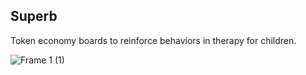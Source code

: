 ## Superb

Token economy boards to reinforce behaviors in therapy for children.

![Frame 1 (1)](https://github.com/emanueltimlopez/superb/assets/25184000/71823001-b2e2-4a7a-8ad9-809c19a52bfa)
